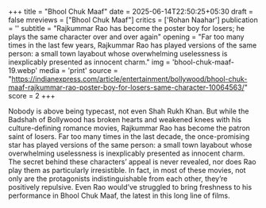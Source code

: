 +++
title = "Bhool Chuk Maaf"
date = 2025-06-14T22:50:25+05:30
draft = false
mreviews = ["Bhool Chuk Maaf"]
critics = ['Rohan Naahar']
publication = ''
subtitle = "Rajkummar Rao has become the poster boy for losers; he plays the same character over and over again"
opening = "Far too many times in the last few years, Rajkummar Rao has played versions of the same person: a small town layabout whose overwhelming uselessness is inexplicably presented as innocent charm."
img = 'bhool-chuk-maaf-19.webp'
media = 'print'
source = "https://indianexpress.com/article/entertainment/bollywood/bhool-chuk-maaf-rajkummar-rao-poster-boy-for-losers-same-character-10064563/"
score = 2
+++

Nobody is above being typecast, not even Shah Rukh Khan. But while the Badshah of Bollywood has broken hearts and weakened knees with his culture-defining romance movies, Rajkummar Rao has become the patron saint of losers. Far too many times in the last decade, the once-promising star has played versions of the same person: a small town layabout whose overwhelming uselessness is inexplicably presented as innocent charm. The secret behind these characters’ appeal is never revealed, nor does Rao play them as particularly irresistible. In fact, in most of these movies, not only are the protagonists indistinguishable from each other, they’re positively repulsive. Even Rao would’ve struggled to bring freshness to his performance in Bhool Chuk Maaf, the latest in this long line of films.
